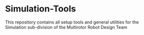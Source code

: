 # Simulation-Tools
This repository contains all setup tools and general utilities for the Simulation sub-division of the Multirotor Robot Design Team
